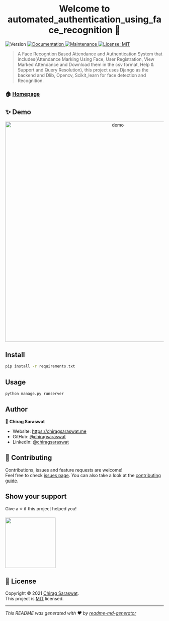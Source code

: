 <h1 align="center">Welcome to automated_authentication_using_face_recognition 👋</h1>
<p>
  <img alt="Version" src="https://img.shields.io/badge/version-1.0.0-blue.svg?cacheSeconds=2592000" />
  <a href="https://github.com/chiragsaraswat/automated_authentication_using_face_recognition#ReadME" target="_blank">
    <img alt="Documentation" src="https://img.shields.io/badge/documentation-yes-brightgreen.svg" />
  </a>
  <a href="https://github.com/chiragsaraswat/automated_authentication_using_face_recognition/graphs/commit-activity" target="_blank">
    <img alt="Maintenance" src="https://img.shields.io/badge/Maintained%3F-yes-green.svg" />
  </a>
  <a href="https://github.com/chiragsaraswat/automated_authentication_using_face_recognition/LICENSE" target="_blank">
    <img alt="License: MIT" src="https://img.shields.io/github/license/chiragsaraswat/automated_authentication_using_face_recognition" />
  </a>
</p>

> A Face Recogntion Based Attendance and Authentication System that includes(Attendance Marking Using Face, User Registration, View Marked Attendance and Download them in the csv format, Help & Support and Query Resolution), this project uses Django as the backend and Dlib, Opencv, Scikit_learn for face detection and Recognition.    

### 🏠 [Homepage](https://github.com/chiragsaraswat/automated_authentication_using_face_recognition#ReadME)

## ✨ Demo
<p align="center">
  <img width="700" align="center" src="https://github.com/chiragsaraswat/automated_authentication_using_face_recognition/blob/0f06de8c213d5cbf20773841b19219217192735f/demo/demo.gif" alt="demo"/>
</p>


## Install

```sh
pip install -r requirements.txt
```

## Usage

```sh
python manage.py runserver
```


## Author

👤 **Chirag Saraswat**

* Website: https://chiragsaraswat.me
* GitHub: [@chiragsaraswat](https://github.com/chiragsaraswat)
* LinkedIn: [@chiragsaraswat](https://linkedin.com/in/chiragsaraswat)

## 🤝 Contributing

Contributions, issues and feature requests are welcome!<br />Feel free to check [issues page](https://github.com/chiragsaraswat/automated_authentication_using_face_recognition/issues). You can also take a look at the [contributing guide](https://github.com/chiragsaraswat/automated_authentication_using_face_recognition/CONTRIBUTING.md).

## Show your support

Give a ⭐️ if this project helped you!

<a href="https://www.patreon.com/chiragsaraswat">
  <img src="https://c5.patreon.com/external/logo/become_a_patron_button@2x.png" width="160">
</a>

## 📝 License

Copyright © 2021 [Chirag Saraswat](https://github.com/chiragsaraswat).<br />
This project is [MIT](https://github.com/chiragsaraswat/automated_authentication_using_face_recognition/LICENSE) licensed.

***
_This README was generated with ❤️ by [readme-md-generator](https://github.com/kefranabg/readme-md-generator)_
